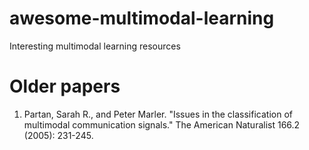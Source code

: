 # awesome-multimodal-learning
Interesting multimodal learning resources

# Older papers
1. Partan, Sarah R., and Peter Marler. "Issues in the classification of multimodal communication signals." The American Naturalist 166.2 (2005): 231-245.
